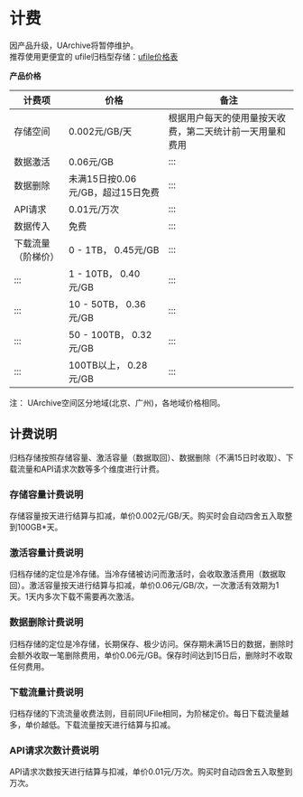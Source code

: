 # 计费
因产品升级，UArchive将暂停维护。  
推荐使用更便宜的 ufile归档型存储：[ufile价格表](https://docs.ucloud.cn/storage_cdn/ufile/bill/new)


**产品价格**


|计费项         | 价格   |   备注    |
| ------ | --------- | --------- | 
| 存储空间          | 0.002元/GB/天             | 根据用户每天的使用量按天收费，第二天统计前一天用量和费用  |
| 数据激活          | 0.06元/GB                | :::                                 |
| 数据删除          | 未满15日按0.06元/GB，超过15日免费| :::                                 |
| API请求         | 0.01元/万次                | :::                                 |
| 数据传入          | 免费                      | :::                                 |
| 下载流量（阶梯价）  | 0 - 1TB， 0.45元/GB       | :::                                 |
| :::           | 1 - 10TB， 0.40元/GB      | :::                                 |
| :::           | 10 - 50TB， 0.36元/GB     | :::                                 |
| :::           | 50 - 100TB， 0.32元/GB    | :::                                 |
| :::           | 100TB以上， 0.28元/GB       | :::                                 |

注：
UArchive空间区分地域(北京、广州)，各地域价格相同。

## 计费说明

归档存储按照存储容量、激活容量（数据取回）、数据删除（不满15日时收取）、下载流量和API请求次数等多个维度进行计费。

### 存储容量计费说明

存储容量按天进行结算与扣减，单价0.002元/GB/天。购买时会自动四舍五入取整到100GB\*天。

### 激活容量计费说明

归档存储的定位是冷存储。当冷存储被访问而激活时，会收取激活费用（数据取回）。激活容量按天进行结算与扣减，单价0.06元/GB/次，一次激活有效期为1天。1天内多次下载不需要再次激活。

### 数据删除计费说明

归档存储的定位是冷存储，长期保存、极少访问。保存期未满15日的数据，删除时会额外收取一笔删除费用，单价0.06元/GB。保存时间达到15日后，删除时不收取任何费用。

### 下载流量计费说明

归档存储的下流流量收费法则，目前同UFile相同，为阶梯定价。每日下载流量越多，单价越低。下载流量按天进行结算与扣减。

### API请求次数计费说明

API请求次数按天进行结算与扣减，单价0.01元/万次。购买时自动四舍五入取整到万次。
